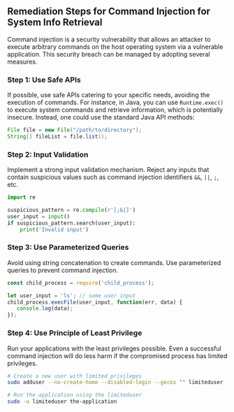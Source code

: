 

## Remediation Steps for Command Injection for System Info Retrieval
Command injection is a security vulnerability that allows an attacker to execute arbitrary commands on the host operating system via a vulnerable application. This security breach can be managed by adopting several measures.

### Step 1: Use Safe APIs
If possible, use safe APIs catering to your specific needs, avoiding the execution of commands. For instance, in Java, you can use `Runtime.exec()` to execute system commands and retrieve information, which is potentially insecure. Instead, one could use the standard Java API methods:
```java
File file = new File("/path/to/directory");
String[] fileList = file.list();
```
### Step 2: Input Validation
Implement a strong input validation mechanism. Reject any inputs that contain suspicious values such as command injection identifiers `&&`, `||`, `;`, etc.
```python
import re

suspicious_pattern = re.compile(r'[;&|]')
user_input = input()
if suspicious_pattern.search(user_input):
    print('Invalid input')
```
### Step 3: Use Parameterized Queries
Avoid using string concatenation to create commands. Use parameterized queries to prevent command injection.
```javascript
const child_process = require('child_process');

let user_input = 'ls'; // some user input
child_process.execFile(user_input, function(err, data) {
   console.log(data);
});
```
### Step 4: Use Principle of Least Privilege
Run your applications with the least privileges possible. Even a successful command injection will do less harm if the compromised process has limited privileges.
```bash
# Create a new user with limited privileges
sudo adduser --no-create-home --disabled-login --gecos "" limiteduser

# Run the application using the limiteduser
sudo -u limiteduser the-application
```